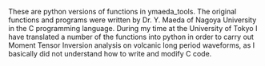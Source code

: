 These are python versions of functions in ymaeda_tools. 
The original functions and programs were written by Dr. Y. Maeda 
of Nagoya University in the C programming language. 
During my time at the University of Tokyo I have translated a number 
of the functions into python in order to carry out Moment Tensor 
Inversion analysis on volcanic long period waveforms, as I 
basically did not understand how to write and modify C code.
